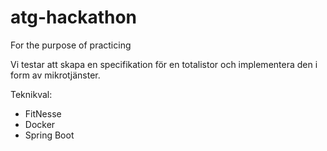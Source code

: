 # atg-hackathon
For the purpose of practicing

Vi testar att skapa en specifikation för en totalistor och implementera den i form av mikrotjänster.

Teknikval: 
* FitNesse
* Docker
* Spring Boot

